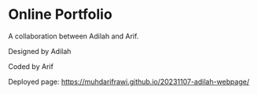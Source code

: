 # Online Portfolio

A collaboration between Adilah and Arif. 

Designed by Adilah

Coded by Arif

Deployed page: https://muhdarifrawi.github.io/20231107-adilah-webpage/